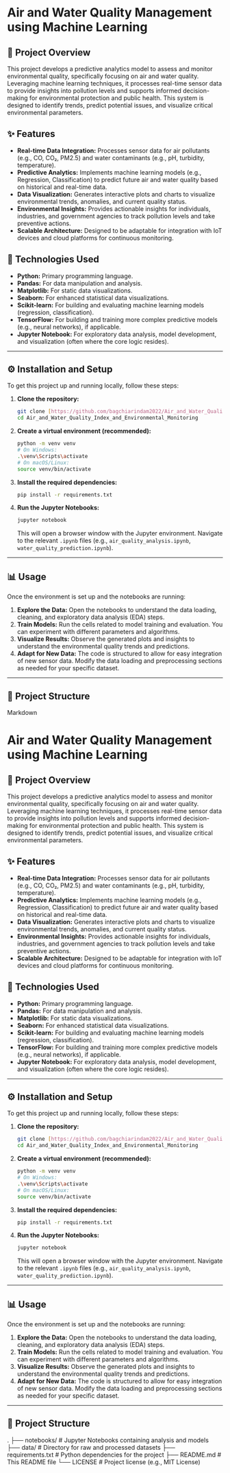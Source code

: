 # Air and Water Quality Management using Machine Learning

## 🧪 Project Overview

This project develops a predictive analytics model to assess and monitor environmental quality, specifically focusing on air and water quality. Leveraging machine learning techniques, it processes real-time sensor data to provide insights into pollution levels and supports informed decision-making for environmental protection and public health. This system is designed to identify trends, predict potential issues, and visualize critical environmental parameters.

## ✨ Features

* **Real-time Data Integration:** Processes sensor data for air pollutants (e.g., CO, CO₂, PM2.5) and water contaminants (e.g., pH, turbidity, temperature).
* **Predictive Analytics:** Implements machine learning models (e.g., Regression, Classification) to predict future air and water quality based on historical and real-time data.
* **Data Visualization:** Generates interactive plots and charts to visualize environmental trends, anomalies, and current quality status.
* **Environmental Insights:** Provides actionable insights for individuals, industries, and government agencies to track pollution levels and take preventive actions.
* **Scalable Architecture:** Designed to be adaptable for integration with IoT devices and cloud platforms for continuous monitoring.

## 🚀 Technologies Used

* **Python:** Primary programming language.
* **Pandas:** For data manipulation and analysis.
* **Matplotlib:** For static data visualizations.
* **Seaborn:** For enhanced statistical data visualizations.
* **Scikit-learn:** For building and evaluating machine learning models (regression, classification).
* **TensorFlow:** For building and training more complex predictive models (e.g., neural networks), if applicable.
* **Jupyter Notebook:** For exploratory data analysis, model development, and visualization (often where the core logic resides).

---

## ⚙️ Installation and Setup

To get this project up and running locally, follow these steps:

1.  **Clone the repository:**
    ```bash
    git clone [https://github.com/bagchiarindam2022/Air_and_Water_Quality_Index_and_Environmental_Monitoring.git](https://github.com/bagchiarindam2022/Air_and_Water_Quality_Index_and_Environmental_Monitoring.git)
    cd Air_and_Water_Quality_Index_and_Environmental_Monitoring
    ```

2.  **Create a virtual environment (recommended):**
    ```bash
    python -m venv venv
    # On Windows:
    .\venv\Scripts\activate
    # On macOS/Linux:
    source venv/bin/activate
    ```

3.  **Install the required dependencies:**
    ```bash
    pip install -r requirements.txt
    ```

4.  **Run the Jupyter Notebooks:**
    ```bash
    jupyter notebook
    ```
    This will open a browser window with the Jupyter environment. Navigate to the relevant `.ipynb` files (e.g., `air_quality_analysis.ipynb`, `water_quality_prediction.ipynb`).

---

## 📊 Usage

Once the environment is set up and the notebooks are running:

1.  **Explore the Data:** Open the notebooks to understand the data loading, cleaning, and exploratory data analysis (EDA) steps.
2.  **Train Models:** Run the cells related to model training and evaluation. You can experiment with different parameters and algorithms.
3.  **Visualize Results:** Observe the generated plots and insights to understand the environmental quality trends and predictions.
4.  **Adapt for New Data:** The code is structured to allow for easy integration of new sensor data. Modify the data loading and preprocessing sections as needed for your specific dataset.

---

## 📂 Project Structure
Markdown

# Air and Water Quality Management using Machine Learning

## 🧪 Project Overview

This project develops a predictive analytics model to assess and monitor environmental quality, specifically focusing on air and water quality. Leveraging machine learning techniques, it processes real-time sensor data to provide insights into pollution levels and supports informed decision-making for environmental protection and public health. This system is designed to identify trends, predict potential issues, and visualize critical environmental parameters.

## ✨ Features

* **Real-time Data Integration:** Processes sensor data for air pollutants (e.g., CO, CO₂, PM2.5) and water contaminants (e.g., pH, turbidity, temperature).
* **Predictive Analytics:** Implements machine learning models (e.g., Regression, Classification) to predict future air and water quality based on historical and real-time data.
* **Data Visualization:** Generates interactive plots and charts to visualize environmental trends, anomalies, and current quality status.
* **Environmental Insights:** Provides actionable insights for individuals, industries, and government agencies to track pollution levels and take preventive actions.
* **Scalable Architecture:** Designed to be adaptable for integration with IoT devices and cloud platforms for continuous monitoring.

## 🚀 Technologies Used

* **Python:** Primary programming language.
* **Pandas:** For data manipulation and analysis.
* **Matplotlib:** For static data visualizations.
* **Seaborn:** For enhanced statistical data visualizations.
* **Scikit-learn:** For building and evaluating machine learning models (regression, classification).
* **TensorFlow:** For building and training more complex predictive models (e.g., neural networks), if applicable.
* **Jupyter Notebook:** For exploratory data analysis, model development, and visualization (often where the core logic resides).

---

## ⚙️ Installation and Setup

To get this project up and running locally, follow these steps:

1.  **Clone the repository:**
    ```bash
    git clone [https://github.com/bagchiarindam2022/Air_and_Water_Quality_Index_and_Environmental_Monitoring.git](https://github.com/bagchiarindam2022/Air_and_Water_Quality_Index_and_Environmental_Monitoring.git)
    cd Air_and_Water_Quality_Index_and_Environmental_Monitoring
    ```

2.  **Create a virtual environment (recommended):**
    ```bash
    python -m venv venv
    # On Windows:
    .\venv\Scripts\activate
    # On macOS/Linux:
    source venv/bin/activate
    ```

3.  **Install the required dependencies:**
    ```bash
    pip install -r requirements.txt
    ```

4.  **Run the Jupyter Notebooks:**
    ```bash
    jupyter notebook
    ```
    This will open a browser window with the Jupyter environment. Navigate to the relevant `.ipynb` files (e.g., `air_quality_analysis.ipynb`, `water_quality_prediction.ipynb`).

---

## 📊 Usage

Once the environment is set up and the notebooks are running:

1.  **Explore the Data:** Open the notebooks to understand the data loading, cleaning, and exploratory data analysis (EDA) steps.
2.  **Train Models:** Run the cells related to model training and evaluation. You can experiment with different parameters and algorithms.
3.  **Visualize Results:** Observe the generated plots and insights to understand the environmental quality trends and predictions.
4.  **Adapt for New Data:** The code is structured to allow for easy integration of new sensor data. Modify the data loading and preprocessing sections as needed for your specific dataset.

---

## 📂 Project Structure

.
├── notebooks/                 # Jupyter Notebooks containing analysis and models
├── data/                      # Directory for raw and processed datasets
├── requirements.txt           # Python dependencies for the project
├── README.md                  # This README file
└── LICENSE                    # Project license (e.g., MIT License)
